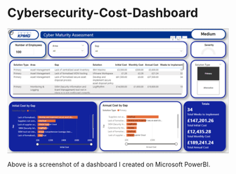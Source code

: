 # Cybersecurity-Cost-Dashboard
![Cybersecurity-Dashboard Preview](Cybersecurity-Dashboard.png)

Above is a screenshot of a dashboard I created on Microsoft PowerBI.
